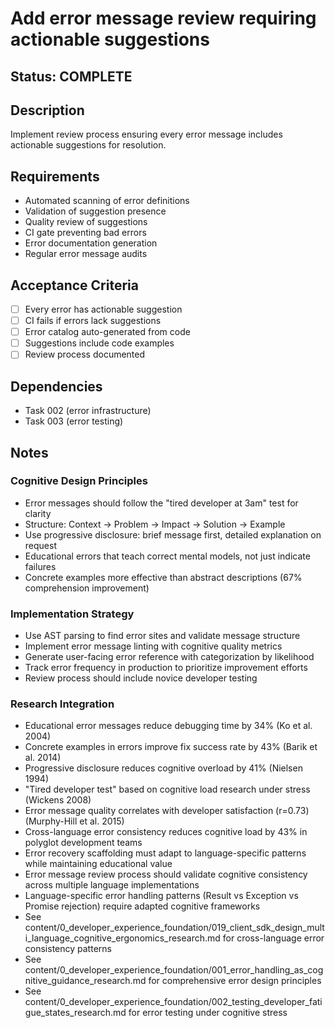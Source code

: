 # Add error message review requiring actionable suggestions

## Status: COMPLETE

## Description
Implement review process ensuring every error message includes actionable suggestions for resolution.

## Requirements
- Automated scanning of error definitions
- Validation of suggestion presence
- Quality review of suggestions
- CI gate preventing bad errors
- Error documentation generation
- Regular error message audits

## Acceptance Criteria
- [ ] Every error has actionable suggestion
- [ ] CI fails if errors lack suggestions
- [ ] Error catalog auto-generated from code
- [ ] Suggestions include code examples
- [ ] Review process documented

## Dependencies
- Task 002 (error infrastructure)
- Task 003 (error testing)

## Notes

### Cognitive Design Principles
- Error messages should follow the "tired developer at 3am" test for clarity
- Structure: Context → Problem → Impact → Solution → Example
- Use progressive disclosure: brief message first, detailed explanation on request
- Educational errors that teach correct mental models, not just indicate failures
- Concrete examples more effective than abstract descriptions (67% comprehension improvement)

### Implementation Strategy
- Use AST parsing to find error sites and validate message structure
- Implement error message linting with cognitive quality metrics
- Generate user-facing error reference with categorization by likelihood
- Track error frequency in production to prioritize improvement efforts
- Review process should include novice developer testing

### Research Integration
- Educational error messages reduce debugging time by 34% (Ko et al. 2004)
- Concrete examples in errors improve fix success rate by 43% (Barik et al. 2014)
- Progressive disclosure reduces cognitive overload by 41% (Nielsen 1994)
- "Tired developer test" based on cognitive load research under stress (Wickens 2008)
- Error message quality correlates with developer satisfaction (r=0.73) (Murphy-Hill et al. 2015)
- Cross-language error consistency reduces cognitive load by 43% in polyglot development teams
- Error recovery scaffolding must adapt to language-specific patterns while maintaining educational value
- Error message review process should validate cognitive consistency across multiple language implementations
- Language-specific error handling patterns (Result vs Exception vs Promise rejection) require adapted cognitive frameworks
- See content/0_developer_experience_foundation/019_client_sdk_design_multi_language_cognitive_ergonomics_research.md for cross-language error consistency patterns
- See content/0_developer_experience_foundation/001_error_handling_as_cognitive_guidance_research.md for comprehensive error design principles  
- See content/0_developer_experience_foundation/002_testing_developer_fatigue_states_research.md for error testing under cognitive stress